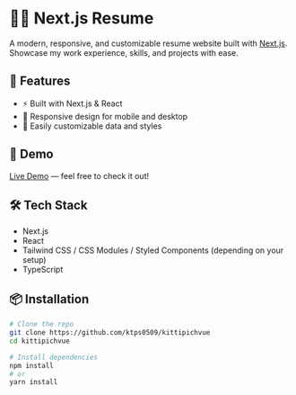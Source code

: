 # 🧑‍💼 Next.js Resume

A modern, responsive, and customizable resume website built with [Next.js](https://nextjs.org/). Showcase my work experience, skills, and projects with ease.

## 🚀 Features

- ⚡ Built with Next.js & React
- 📱 Responsive design for mobile and desktop
- 🎨 Easily customizable data and styles

## 📸 Demo

[Live Demo](https://kittipichvue.vercel.app/) — feel free to check it out!

## 🛠️ Tech Stack

- Next.js
- React
- Tailwind CSS / CSS Modules / Styled Components (depending on your setup)
- TypeScript

## 📦 Installation

```bash
# Clone the repo
git clone https://github.com/ktps0509/kittipichvue
cd kittipichvue

# Install dependencies
npm install
# or
yarn install